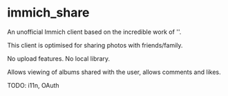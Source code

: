# immich_share

An unofficial Immich client based on the incredible work of ''.

This client is optimised for sharing photos with friends/family.

No upload features.
No local library.

Allows viewing of albums shared with the user, allows comments and likes.


TODO: i11n, OAuth
